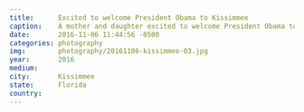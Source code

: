```yaml
---
title:  	Excited to welcome President Obama to Kissimmee
caption:	A mother and daughter excited to welcome President Obama to Kissimmee
date:   	2016-11-06 11:44:56 -0500
categories: photography
img:		photography/20161106-kissimmee-03.jpg
year:		2016
medium:
city:		Kissimmee
state:		Florida
country:
---
```

